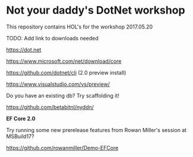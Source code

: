 # Not your daddy's DotNet workshop
This repository contains HOL's for the workshop 2017.05.20

TODO: Add link to downloads needed

https://dot.net

https://www.microsoft.com/net/download/core

https://github.com/dotnet/cli (2.0 preview install)

https://www.visualstudio.com/vs/preview/

Do you have an existing db? Try scaffolding it!

https://github.com/betabitnl/nyddn/

**EF Core 2.0**

Try running some new prerelease features from Rowan Miller's session at MSBuild17?

https://github.com/rowanmiller/Demo-EFCore
